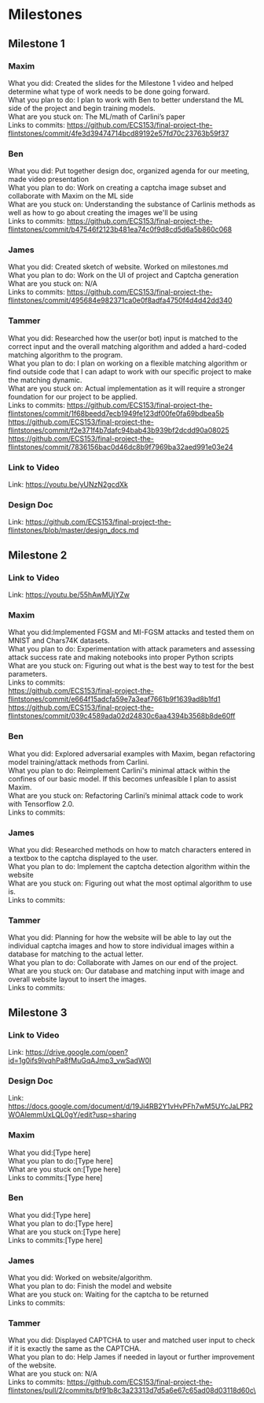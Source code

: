 # Milestones

## Milestone 1

### Maxim
What you did: Created the slides for the Milestone 1 video and helped determine what type of work needs to be done going forward.\
What you plan to do: I plan to work with Ben to better understand the ML side of the project and begin training models.\
What are you stuck on: The ML/math of Carlini’s paper\
Links to commits: https://github.com/ECS153/final-project-the-flintstones/commit/4fe3d39474714bcd89192e57fd70c23763b59f37

### Ben
What you did: Put together design doc, organized agenda for our meeting, made video presentation\
What you plan to do: Work on creating a captcha image subset and collaborate with Maxim on the ML side\
What are you stuck on: Understanding the substance of Carlinis methods as well as how to go about creating the images we'll be using\
Links to commits: https://github.com/ECS153/final-project-the-flintstones/commit/b47546f2123b481ea74c0f9d8cd5d6a5b860c068

### James
What you did: Created sketch of website. Worked on milestones.md\
What you plan to do: Work on the UI of project and Captcha generation\
What are you stuck on: N/A\
Links to commits: https://github.com/ECS153/final-project-the-flintstones/commit/495684e982371ca0e0f8adfa4750f4d4d42dd340

### Tammer
What you did: Researched how the user(or bot) input is matched to the correct input and the overall matching algorithm and added a hard-coded matching algorithm to the program.\
What you plan to do: I plan on working on a flexible matching algorithm or find outside code that I can adapt to work with our specific project to make the matching dynamic.\
What are you stuck on: Actual implementation as it will require a stronger foundation for our project to be applied.\
Links to commits: https://github.com/ECS153/final-project-the-flintstones/commit/1f68beedd7ecb1949fe123df00fe0fa69bdbea5b \
https://github.com/ECS153/final-project-the-flintstones/commit/f2e371f4b7dafc94bab43b939bf2dcdd90a08025 \
https://github.com/ECS153/final-project-the-flintstones/commit/7836156bac0d46dc8b9f7969ba32aed991e03e24 

### Link to Video
Link: https://youtu.be/yUNzN2gcdXk

### Design Doc
Link: https://github.com/ECS153/final-project-the-flintstones/blob/master/design_docs.md

## Milestone 2
### Link to Video  
Link: https://youtu.be/55hAwMUjYZw

### Maxim
What you did:Implemented FGSM and MI-FGSM attacks and tested them on MNIST and Chars74K datasets.\
What you plan to do: Experimentation with attack parameters and assessing attack success rate and making notebooks into proper Python scripts\
What are you stuck on: Figuring out what is the best way to test for the best parameters.\
Links to commits:\
https://github.com/ECS153/final-project-the-flintstones/commit/e664f15adcfa59e7a3eaf7661b9f1639ad8b1fd1
https://github.com/ECS153/final-project-the-flintstones/commit/039c4589ada02d24830c6aa4394b3568b8de60ff

### Ben
What you did: Explored adversarial examples with Maxim, began refactoring model training/attack methods from Carlini.\
What you plan to do: Reimplement Carlini's minimal attack within the confines of our basic model. If this becomes unfeasible I plan to assist Maxim. \
What are you stuck on: Refactoring Carlini’s minimal attack code to work with Tensorflow 2.0.\
Links to commits:

### James
What you did: Researched methods on how to match characters entered in a textbox to the captcha displayed to the user.\
What you plan to do: Implement the captcha detection algorithm within the website\
What are you stuck on: Figuring out what the most optimal algorithm to use is.\
Links to commits:

### Tammer
What you did: Planning for how the website will be able to lay out the individual captcha images and how to store individual images within a database for matching to the actual letter.\
What you plan to do: Collaborate with James on our end of the project.\
What are you stuck on: Our database and matching input with image and overall website layout to insert the images.\
Links to commits:

## Milestone 3

### Link to Video
Link: https://drive.google.com/open?id=1g0ifs9IvqhPa8fMuGqAJmp3_vwSadW0I

### Design Doc
Link: https://docs.google.com/document/d/19Ji4RB2Y1vHvPFh7wM5UYcJaLPR2WOAIemmUxLQL0gY/edit?usp=sharing

### Maxim
What you did:[Type here]\
What you plan to do:[Type here]\
What are you stuck on:[Type here]\
Links to commits:[Type here]

### Ben
What you did:[Type here]\
What you plan to do:[Type here]\
What are you stuck on:[Type here]\
Links to commits:[Type here]

### James
What you did: Worked on website/algorithm. \
What you plan to do: Finish the model and website\
What are you stuck on: Waiting for the captcha to be returned\
Links to commits:

### Tammer
What you did: Displayed CAPTCHA to user and matched user input to check if it is exactly the same as the CAPTCHA.\
What you plan to do: Help James if needed in layout or further improvement of the website.\
What are you stuck on: N/A\
Links to commits: https://github.com/ECS153/final-project-the-flintstones/pull/2/commits/bf91b8c3a23313d7d5a6e67c65ad08d03118d60c\

